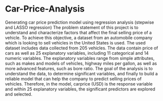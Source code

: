 # Car-Price-Analysis
Generating car price prediction model using regression analysis (stepwise and LASSO regression)
The problem statement of this project is to understand and characterize factors that affect the final selling price of a vehicle. To achieve this objective, a dataset from an automobile company which is looking to sell vehicles in the United States is used. The used dataset includes data collected from 205 vehicles. The data contain price of cars as well as 25 explanatory variables, including 11 categorical and 14 numeric variables. The explanatory variables range from simple attributes, such as makes and models of vehicles, highway miles per gallon, as well as more advanced features, such as bore ratio. The goal of the analysis is to understand the data, to determine significant variables, and finally to build a reliable model that can help the company to predict selling prices of vehicles. Therefore, in the model, carprice (USD) is the response variable and within 25 explanatory variables, the significant predictors are explored and selected.
